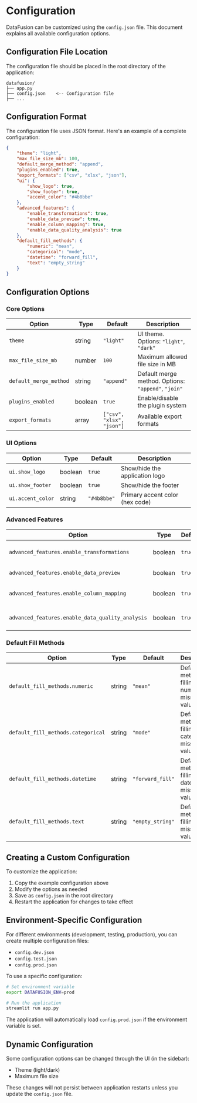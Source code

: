 # Configuration

DataFusion can be customized using the `config.json` file. This document explains all available configuration options.

## Configuration File Location

The configuration file should be placed in the root directory of the application:

```
datafusion/
├── app.py
├── config.json    <-- Configuration file
├── ...
```

## Configuration Format

The configuration file uses JSON format. Here's an example of a complete configuration:

```json
{
    "theme": "light",
    "max_file_size_mb": 100,
    "default_merge_method": "append",
    "plugins_enabled": true,
    "export_formats": ["csv", "xlsx", "json"],
    "ui": {
        "show_logo": true,
        "show_footer": true,
        "accent_color": "#4b8bbe"
    },
    "advanced_features": {
        "enable_transformations": true,
        "enable_data_preview": true,
        "enable_column_mapping": true,
        "enable_data_quality_analysis": true
    },
    "default_fill_methods": {
        "numeric": "mean",
        "categorical": "mode",
        "datetime": "forward_fill",
        "text": "empty_string"
    }
}
```

## Configuration Options

### Core Options

| Option | Type | Default | Description |
|--------|------|---------|-------------|
| `theme` | string | `"light"` | UI theme. Options: `"light"`, `"dark"` |
| `max_file_size_mb` | number | `100` | Maximum allowed file size in MB |
| `default_merge_method` | string | `"append"` | Default merge method. Options: `"append"`, `"join"` |
| `plugins_enabled` | boolean | `true` | Enable/disable the plugin system |
| `export_formats` | array | `["csv", "xlsx", "json"]` | Available export formats |

### UI Options

| Option | Type | Default | Description |
|--------|------|---------|-------------|
| `ui.show_logo` | boolean | `true` | Show/hide the application logo |
| `ui.show_footer` | boolean | `true` | Show/hide the footer |
| `ui.accent_color` | string | `"#4b8bbe"` | Primary accent color (hex code) |

### Advanced Features

| Option | Type | Default | Description |
|--------|------|---------|-------------|
| `advanced_features.enable_transformations` | boolean | `true` | Enable/disable data transformations |
| `advanced_features.enable_data_preview` | boolean | `true` | Enable/disable data preview |
| `advanced_features.enable_column_mapping` | boolean | `true` | Enable/disable column mapping |
| `advanced_features.enable_data_quality_analysis` | boolean | `true` | Enable/disable data quality analysis |

### Default Fill Methods

| Option | Type | Default | Description |
|--------|------|---------|-------------|
| `default_fill_methods.numeric` | string | `"mean"` | Default method for filling numeric missing values |
| `default_fill_methods.categorical` | string | `"mode"` | Default method for filling categorical missing values |
| `default_fill_methods.datetime` | string | `"forward_fill"` | Default method for filling datetime missing values |
| `default_fill_methods.text` | string | `"empty_string"` | Default method for filling text missing values |

## Creating a Custom Configuration

To customize the application:

1. Copy the example configuration above
2. Modify the options as needed
3. Save as `config.json` in the root directory
4. Restart the application for changes to take effect

## Environment-Specific Configuration

For different environments (development, testing, production), you can create multiple configuration files:

- `config.dev.json`
- `config.test.json`
- `config.prod.json`

To use a specific configuration:

```bash
# Set environment variable
export DATAFUSION_ENV=prod

# Run the application
streamlit run app.py
```

The application will automatically load `config.prod.json` if the environment variable is set.

## Dynamic Configuration

Some configuration options can be changed through the UI (in the sidebar):

- Theme (light/dark)
- Maximum file size

These changes will not persist between application restarts unless you update the `config.json` file.